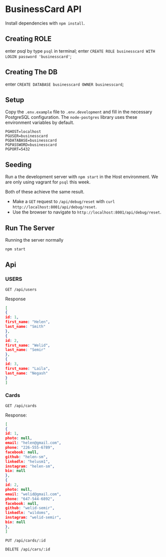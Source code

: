 # BusinessCard  API

Install dependencies with `npm install`.

## Creating ROLE

enter psql by type `psql` in terminal;
enter `CREATE ROLE businesscard WITH LOGIN password 'businesscard'`;
## Creating The DB
enter `CREATE DATABASE businesscard OWNER businesscard`;

## Setup

Copy the `.env.example` file to `.env.development` and fill in the necessary PostgreSQL configuration. The `node-postgres` library uses these environment variables by default.

```
PGHOST=localhost
PGUSER=businesscard
PGDATABASE=businesscard
PGPASSWORD=businesscard
PGPORT=5432
```

## Seeding

Run a the development server with `npm start` in the Host environment. We are only using vagrant for `psql` this week.

Both of these achieve the same result.

- Make a `GET` request to `/api/debug/reset` with `curl http://localhost:8001/api/debug/reset`.
- Use the browser to navigate to `http://localhost:8001/api/debug/reset`.

## Run The Server

Running the server normally

```sh
npm start
```



## Api

### USERS

`GET /api/users`

Response

```json
[
{
id: 1,
first_name: "Helen",
last_name: "Smith"
},
{
id: 2,
first_name: "Welid",
last_name: "Semir"
},
{
id: 3,
first_name: "Laila",
last_name: "Negash"
}
]
```

### Cards

`GET /api/cards`

Response:

```json
[
{
id: 1,
photo: null,
email: "helen@gmail.com",
phone: "226-555-6789",
facebook: null,
github: "helen-sm",
linkedln: "helusm1",
instagram: "helen-sm",
bio: null
},
{
id: 2,
photo: null,
email: "welid@gmail.com",
phone: "647-544-6892",
facebook: null,
github: "welid-semir",
linkedln: "wildoms",
instagram: "welid-semir",
bio: null
},
]
```

`PUT /api/cards/:id`



`DELETE /api/cars/:id`



